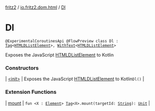 [fritz2](../../index.md) / [io.fritz2.dom.html](../index.md) / [Dl](./index.md)

# Dl

`@ExperimentalCoroutinesApi @FlowPreview class Dl : `[`Tag`](../../io.fritz2.dom/-tag/index.md)`<`[`HTMLDListElement`](https://kotlinlang.org/api/latest/jvm/stdlib/org.w3c.dom/-h-t-m-l-d-list-element/index.html)`>, `[`WithText`](../../io.fritz2.dom/-with-text/index.md)`<`[`HTMLDListElement`](https://kotlinlang.org/api/latest/jvm/stdlib/org.w3c.dom/-h-t-m-l-d-list-element/index.html)`>`

Exposes the JavaScript [HTMLDListElement](https://developer.mozilla.org/en/docs/Web/API/HTMLDListElement) to Kotlin

### Constructors

| [&lt;init&gt;](-init-.md) | Exposes the JavaScript [HTMLDListElement](https://developer.mozilla.org/en/docs/Web/API/HTMLDListElement) to Kotlin`Dl()` |

### Extension Functions

| [mount](../../io.fritz2.dom/mount.md) | `fun <X : `[`Element`](https://kotlinlang.org/api/latest/jvm/stdlib/org.w3c.dom/-element/index.html)`> `[`Tag`](../../io.fritz2.dom/-tag/index.md)`<X>.mount(targetId: `[`String`](https://kotlinlang.org/api/latest/jvm/stdlib/kotlin/-string/index.html)`): `[`Unit`](https://kotlinlang.org/api/latest/jvm/stdlib/kotlin/-unit/index.html) |

